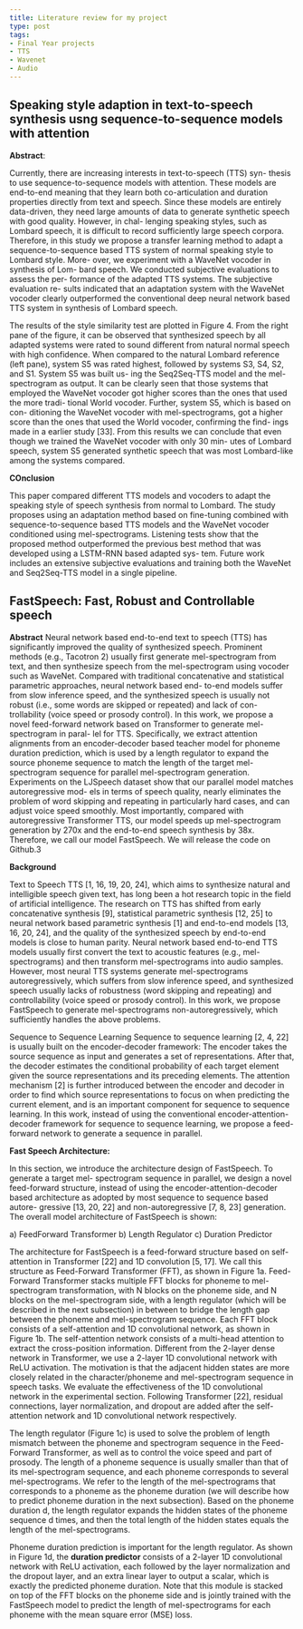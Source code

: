 ```yaml
---
title: Literature review for my project
type: post
tags:
- Final Year projects
- TTS
- Wavenet
- Audio
---
```


## Speaking style adaption in text-to-speech synthesis usng sequence-to-sequence models with attention

**Abstract**:

Currently, there are increasing interests in text-to-speech (TTS) syn-
thesis to use sequence-to-sequence models with attention. These
models are end-to-end meaning that they learn both co-articulation
and duration properties directly from text and speech. Since these
models are entirely data-driven, they need large amounts of data
to generate synthetic speech with good quality. However, in chal-
lenging speaking styles, such as Lombard speech, it is difficult to
record sufficiently large speech corpora. Therefore, in this study we
propose a transfer learning method to adapt a sequence-to-sequence
based TTS system of normal speaking style to Lombard style. More-
over, we experiment with a WaveNet vocoder in synthesis of Lom-
bard speech. We conducted subjective evaluations to assess the per-
formance of the adapted TTS systems. The subjective evaluation re-
sults indicated that an adaptation system with the WaveNet vocoder
clearly outperformed the conventional deep neural network based
TTS system in synthesis of Lombard speech.

The results of the style similarity test are plotted in Figure 4. From
the right pane of the figure, it can be observed that synthesized
speech by all adapted systems were rated to sound different from
natural normal speech with high confidence. When compared to the
natural Lombard reference (left pane), system S5 was rated highest,
followed by systems S3, S4, S2, and S1. System S5 was built us-
ing the Seq2Seq-TTS model and the mel-spectrogram as output. It
can be clearly seen that those systems that employed the WaveNet
vocoder got higher scores than the ones that used the more tradi-
tional World vocoder. Further, system S5, which is based on con-
ditioning the WaveNet vocoder with mel-spectrograms, got a higher
score than the ones that used the World vocoder, confirming the find-
ings made in a earlier study [33]. From this results we can conclude
that even though we trained the WaveNet vocoder with only 30 min-
utes of Lombard speech, system S5 generated synthetic speech that
was most Lombard-like among the systems compared.

**COnclusion**

This paper compared different TTS models and vocoders to adapt
the speaking style of speech synthesis from normal to Lombard.
The study proposes using an adaptation method based on fine-tuning
combined with sequence-to-sequence based TTS models and the
WaveNet vocoder conditioned using mel-spectrograms. Listening
tests show that the proposed method outperformed the previous best
method that was developed using a LSTM-RNN based adapted sys-
tem. Future work includes an extensive subjective evaluations and
training both the WaveNet and Seq2Seq-TTS model in a single
pipeline.

## FastSpeech: Fast, Robust and Controllable speech

**Abstract**
Neural network based end-to-end text to speech (TTS) has significantly improved
the quality of synthesized speech. Prominent methods (e.g., Tacotron 2) usually
first generate mel-spectrogram from text, and then synthesize speech from the
mel-spectrogram using vocoder such as WaveNet. Compared with traditional
concatenative and statistical parametric approaches, neural network based end-
to-end models suffer from slow inference speed, and the synthesized speech is
usually not robust (i.e., some words are skipped or repeated) and lack of con-
trollability (voice speed or prosody control). In this work, we propose a novel
feed-forward network based on Transformer to generate mel-spectrogram in paral-
lel for TTS. Specifically, we extract attention alignments from an encoder-decoder
based teacher model for phoneme duration prediction, which is used by a length
regulator to expand the source phoneme sequence to match the length of the target
mel-spectrogram sequence for parallel mel-spectrogram generation. Experiments
on the LJSpeech dataset show that our parallel model matches autoregressive mod-
els in terms of speech quality, nearly eliminates the problem of word skipping and
repeating in particularly hard cases, and can adjust voice speed smoothly. Most
importantly, compared with autoregressive Transformer TTS, our model speeds up
mel-spectrogram generation by 270x and the end-to-end speech synthesis by 38x.
Therefore, we call our model FastSpeech. We will release the code on Github.3

**Background**

Text to Speech TTS [1, 16, 19, 20, 24], which aims to synthesize natural and intelligible speech
given text, has long been a hot research topic in the field of artificial intelligence. The research on
TTS has shifted from early concatenative synthesis [9], statistical parametric synthesis [12, 25] to
neural network based parametric synthesis [1] and end-to-end models [13, 16, 20, 24], and the quality
of the synthesized speech by end-to-end models is close to human parity. Neural network based
end-to-end TTS models usually first convert the text to acoustic features (e.g., mel-spectrograms) and
then transform mel-spectrograms into audio samples. However, most neural TTS systems generate
mel-spectrograms autoregressively, which suffers from slow inference speed, and synthesized speech
usually lacks of robustness (word skipping and repeating) and controllability (voice speed or prosody
control). In this work, we propose FastSpeech to generate mel-spectrograms non-autoregressively,
which sufficiently handles the above problems.

Sequence to Sequence Learning Sequence to sequence learning [2, 4, 22] is usually built on the
encoder-decoder framework: The encoder takes the source sequence as input and generates a set of
representations. After that, the decoder estimates the conditional probability of each target element
given the source representations and its preceding elements. The attention mechanism [2] is further
introduced between the encoder and decoder in order to find which source representations to focus
on when predicting the current element, and is an important component for sequence to sequence
learning.
In this work, instead of using the conventional encoder-attention-decoder framework for sequence to
sequence learning, we propose a feed-forward network to generate a sequence in parallel.

**Fast Speech Architecture:**

In this section, we introduce the architecture design of FastSpeech. To generate a target mel-
spectrogram sequence in parallel, we design a novel feed-forward structure, instead of using the
encoder-attention-decoder based architecture as adopted by most sequence to sequence based autore-
gressive [13, 20, 22] and non-autoregressive [7, 8, 23] generation. The overall model architecture of
FastSpeech is shown:

a) FeedForward Transformer
b) Length Regulator
c) Duration Predictor

The architecture for FastSpeech is a feed-forward structure based on self-attention in Transformer [22]
and 1D convolution [5, 17]. We call this structure as Feed-Forward Transformer (FFT), as shown in
Figure 1a. Feed-Forward Transformer stacks multiple FFT blocks for phoneme to mel-spectrogram
transformation, with N blocks on the phoneme side, and N blocks on the mel-spectrogram side, with
a length regulator (which will be described in the next subsection) in between to bridge the length gap
between the phoneme and mel-spectrogram sequence. Each FFT block consists of a self-attention and
1D convolutional network, as shown in Figure 1b. The self-attention network consists of a multi-head
attention to extract the cross-position information. Different from the 2-layer dense network in
Transformer, we use a 2-layer 1D convolutional network with ReLU activation. The motivation is that
the adjacent hidden states are more closely related in the character/phoneme and mel-spectrogram
sequence in speech tasks. We evaluate the effectiveness of the 1D convolutional network in the
experimental section. Following Transformer [22], residual connections, layer normalization, and
dropout are added after the self-attention network and 1D convolutional network respectively.

The length regulator (Figure 1c) is used to solve the problem of length mismatch between the phoneme
and spectrogram sequence in the Feed-Forward Transformer, as well as to control the voice speed and
part of prosody. The length of a phoneme sequence is usually smaller than that of its mel-spectrogram
sequence, and each phoneme corresponds to several mel-spectrograms. We refer to the length of
the mel-spectrograms that corresponds to a phoneme as the phoneme duration (we will describe
how to predict phoneme duration in the next subsection). Based on the phoneme duration d, the
length regulator expands the hidden states of the phoneme sequence d times, and then the total length
of the hidden states equals the length of the mel-spectrograms.

Phoneme duration prediction is important for the length regulator. As shown in Figure 1d, the **duration
predictor** consists of a 2-layer 1D convolutional network with ReLU activation, each followed by
the layer normalization and the dropout layer, and an extra linear layer to output a scalar, which
is exactly the predicted phoneme duration. Note that this module is stacked on top of the FFT
blocks on the phoneme side and is jointly trained with the FastSpeech model to predict the length of
mel-spectrograms for each phoneme with the mean square error (MSE) loss. 
